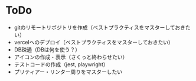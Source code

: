 # ToDo
- gitのリモートリポジトリを作成（ベストプラクティスをマスターしておきたい）
- vercelへのデプロイ（ベストプラクティスをマスターしておきたい）
- DB疎通（DBは何を使う？）
- アイコンの作成・表示（さくっと終わらせたい）
- テストコードの作成（jest, playwright）
- プリティアー・リンター周りをマスターしたい